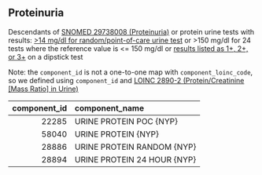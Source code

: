 ## Proteinuria 

Descendants of [SNOMED 29738008 (Proteinuria)](https://athena.ohdsi.org/search-terms/terms/75650) or protein urine tests with results: [>14 mg/dl for random/point-of-care urine test](https://medlineplus.gov/ency/article/003580.htm) or >150 mg/dl for 24 tests where the reference value is <= 150 mg/dl or [results listed as 1+, 2+, or 3+](https://pedclerk.uchicago.edu/page/urinalysis-what-does-it-all-mean) on a dipstick test

Note: the `component_id` is not a one-to-one map with `component_loinc_code`, so we defined using `component_id` and [LOINC 2890-2 (Protein/Creatinine [Mass Ratio] in Urine)](https://athena.ohdsi.org/search-terms/terms/3001582)

| component_id|component_name              |
|------------:|:---------------------------|
|        22285|URINE PROTEIN POC {NYP}     |
|        58040|URINE PROTEIN {NYP}         |
|        28886|URINE PROTEIN RANDOM {NYP}  |
|        28894|URINE PROTEIN 24 HOUR {NYP} |

<!---
```SQL
{}
```
-->
